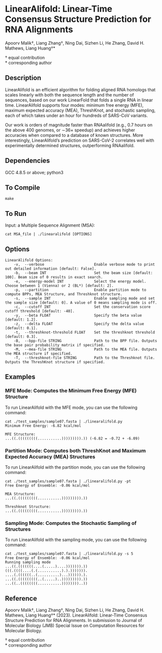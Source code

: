 # LinearAlifold: Linear-Time Consensus Structure Prediction for RNA Alignments

Apoorv Malik†, Liang Zhang†, Ning Dai, Sizhen Li, He Zhang, David H. Mathews, Liang Huang†*  

† equal contribution  
\* corresponding author

## Description

LinearAlifold is an efficient algorithm for folding aligned RNA homologs that scales linearly with both the sequence length and the number of sequences, based on our work LinearFold that folds a single RNA in linear time. LinearAlifold supports four modes: minimum free energy (MFE), maximum expected accuracy (MEA), ThreshKnot, and stochastic sampling, each of which takes under an hour for hundreds of SARS-CoV variants.

Our work is orders of magnitude faster than RNAalifold (e.g., 0.7 hours on the above 400 genomes, or ∼36× speedup) and achieves higher accuracies when compared to a database of known structures. More interestingly, LinearAlifold’s prediction on SARS-CoV-2 correlates well with experimentally determined structures, outperforming RNAalifold.

## Dependencies
GCC 4.8.5 or above; 
python3

## To Compile
```
make
```

## To Run
Input: a Multiple Sequence Alignment (MSA):
```
cat MSA_file | ./linearalifold [OPTIONS]
```

## Options   
    LinearAlifold Options:
        -v,  --verbose                       Enable verbose mode to print out detailed information [default: False].
        -b,  --beam INT                      Set the beam size [default: 100]. Beam size of 0 results in exact search.
        -e,  --energy-model INT              Select the energy model. Choose between 1 (Vienna) or 2 (BL*) [default: 2].
        -p,  --partition                     Enable partition mode to compute BPPs, MEA Structure, and Threshknot structure.
        -s,  --sample INT                    Enable sampling mode and set the sample size [default: 0]. A value of 0 means sampling mode is off.
        -c,  --cutoff INT                    Set the conservation score cutoff threshold [default: -40].
        -y,  --beta FLOAT                    Specify the beta value [default: 1.2].
        -z,  --delta FLOAT                   Specify the delta value [default: 0.1].
        -t,  --threshknot-threshold FLOAT    Set the threshknot threshold [default: 0.3].
        -B,  --bpp-file STRING               Path to the BPP file. Outputs the base pair probability matrix if specified.
        -M,  --mea-file STRING               Path to the MEA file. Outputs the MEA structure if specified.
        -T,  --threshknot-file STRING        Path to the Threshknot file. Outputs the ThreshKnot structure if specified.        

## Examples

### MFE Mode: Computes the Minimum Free Energy (MFE) Structure
To run LinearAlifold with the MFE mode, you can use the following command:
```
cat ./test_samples/sample07.fasta | ./linearalifold.py 
Minimum Free Energy: -6.82 kcal/mol

MFE Structure: 
...((.(((((((((...........))))))))).)) (-6.82 = -0.72 + -6.09)
```

### Partition Mode: Computes both ThreshKnot and Maximum Expected Accuracy (MEA) Structures
To run LinearAlifold with the partition mode, you can use the following command:
```
cat ./test_samples/sample07.fasta | ./linearalifold.py -pt
Free Energy of Ensemble: -0.06 kcal/mol

MEA Structure:
...((.(((((((((...........))))))))).))

Threshknot Structure:
...((.(((((((((...........))))))))).))
```

### Sampling Mode: Computes the Stochastic Sampling of Structures
To run LinearAlifold with the sampling mode, you can use the following command:
```
cat ./test_samples/sample07.fasta | ./linearalifold.py -s 5
Free Energy of Ensemble: -0.06 kcal/mol
Running sampling mode
...((.(((((((....(.....)....))))))).))
(((.((((....(.(...........).).))))))).
....(.((((((..(..........)...)))))).).
...((.(((((((((..(.....)..))))))))).))
...((..((((((((...........))))))))..))
```

## Reference
Apoorv Malik†, Liang Zhang†, Ning Dai, Sizhen Li, He Zhang, David H. Mathews, Liang Huang†* (2023). LinearAlifold: Linear-Time Consensus Structure Prediction for RNA Alignments. In submission to Journal of Molecular Biology (JMB) Special Issue on Computation Resources for Molecular Biology.

† equal contribution  
\* corresponding author  
